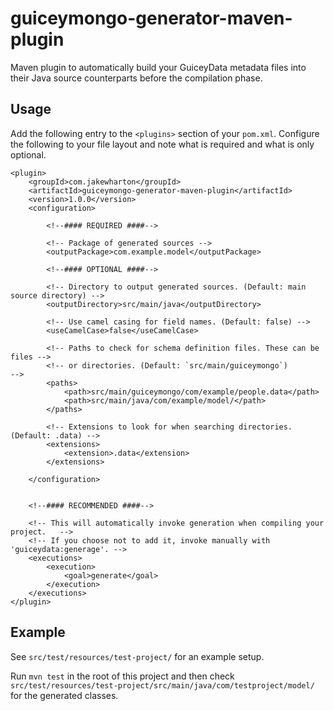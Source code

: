 guiceymongo-generator-maven-plugin
==================================

Maven plugin to automatically build your GuiceyData metadata files into their
Java source counterparts before the compilation phase.


Usage
-----

Add the following entry to the `<plugins>` section of your `pom.xml`. Configure
the following to your file layout and note what is required and what is only
optional.

    <plugin>
        <groupId>com.jakewharton</groupId>
        <artifactId>guiceymongo-generator-maven-plugin</artifactId>
        <version>1.0.0</version>
        <configuration>
      
            <!--#### REQUIRED ####-->
        
            <!-- Package of generated sources -->
            <outputPackage>com.example.model</outputPackage>
        
            <!--#### OPTIONAL ####-->
        
            <!-- Directory to output generated sources. (Default: main source directory) -->
            <outputDirectory>src/main/java</outputDirectory>
        
            <!-- Use camel casing for field names. (Default: false) -->
            <useCamelCase>false</useCamelCase>
        
            <!-- Paths to check for schema definition files. These can be files -->
            <!-- or directories. (Default: `src/main/guiceymongo`)                -->
            <paths>
                <path>src/main/guiceymongo/com/example/people.data</path>
                <path>src/main/java/com/example/model/</path>
            </paths>
        
            <!-- Extensions to look for when searching directories. (Default: .data) -->
            <extensions>
                <extension>.data</extension>
            </extensions>
        
        </configuration>
      
      
        <!--#### RECOMMENDED ####-->
      
        <!-- This will automatically invoke generation when compiling your project.   -->
        <!-- If you choose not to add it, invoke manually with 'guiceydata:generage'. -->
        <executions>
            <execution>
                <goal>generate</goal>
            </execution>
        </executions>
    </plugin>


Example
-------

See `src/test/resources/test-project/` for an example setup.

Run `mvn test` in the root of this project and then check
`src/test/resources/test-project/src/main/java/com/testproject/model/` for the
generated classes.
